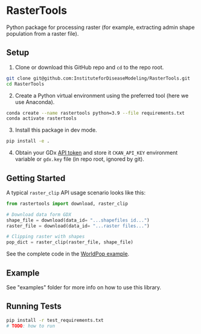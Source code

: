 # RasterTools
Python package for processing raster (for example, extracting admin shape population from a raster file).    

## Setup  
1. Clone or download this GitHub repo and `cd` to the repo root.  
```bash
git clone git@github.com:InstituteforDiseaseModeling/RasterTools.git  
cd RasterTools
```
  
2. Create a Python virtual environment using the preferred tool (here we use Anaconda).    
  
```bash
conda create --name rastertools python=3.9 --file requirements.txt  
conda activate rastertools  
```
  
3. Install this package in dev mode.  
```bash
pip install -e .   
```

4. Obtain your GDx [API token](https://dataexchange.gatesfoundation.org/pages/support-api-tokens#tokens) and store it `CKAN_API_KEY` environment variable or `gdx.key` file (in repo root, ignored by git).

## Getting Started
A typical `raster_clip` API usage scenario looks like this:  
```python
from rastertools import download, raster_clip  

# Download data form GDX  
shape_file = download(data_id= "...shapefiles id...")   
raster_file = download(data_id= "...raster files...")  

# Clipping raster with shapes  
pop_dict = raster_clip(raster_file, shape_file)  
```

See the complete code in the [WorldPop example](examples/worldpop/worldpop_clipping.py).  

## Example
See "examples" folder for more info on how to use this library.

## Running Tests
```bash
pip install -r test_requirements.txt
# TODO: how to run
```